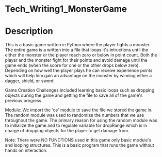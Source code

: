 # Tech_Writing1_MonsterGame
Description
=================================================
This is a basic game written in Python where the player fights a monster. The entire game is a written into a file that loops it's intructions until the either the monster or the player reach zero or below in point count. 
Both the player and the monster fight for their points and avoid damage until the game ends (when the score for one or the other drops below zero). Depending on how well the player plays he can receive experience points which will help him gain an advantage on the monster by winning either a dagger, shield, or sword. 

Game Creation Challenges included learning basic loops such as dropping objects during the game and getting the file to save all of the game's previous progress.

Module: We import the 'os' module to save the file we stored the game in. 
The random module was used to randomize the numbers that we use throughout the game. The primary reason for using the random module was to initialize the game and to regulate variable for dropRange which is in charge of dropping objects for the player to get damage from. 

Note: There were NO FUNCTIONS used in this game only basic module's and looping structures. 
This is a basic program that runs the game without hands on interaction.


